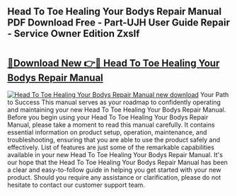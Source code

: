 ## Head To Toe Healing Your Bodys Repair Manual PDF Download Free - Part-UJH User Guide Repair - Service Owner Edition Zxslf

# <h2><a href="http://bc17909.oget.top/?id=Head+To+Toe+Healing+Your+Bodys+Repair+Manual">🔗Download New 👉🔴 Head To Toe Healing Your Bodys Repair Manual</a></h2>

[![Head To Toe Healing Your Bodys Repair Manual new download](https://i.imgur.com/5g1atiW.png)](http://bc17909.oget.top/?id=Head+To+Toe+Healing+Your+Bodys+Repair+Manual)
Your Path to Success This manual serves as your roadmap to confidently operating and maintaining your new Head To Toe Healing Your Bodys Repair Manual. Before you begin using your Head To Toe Healing Your Bodys Repair Manual, please take a moment to read this manual carefully. It contains essential information on product setup, operation, maintenance, and troubleshooting, ensuring that you are able to use the product safely and effectively. List of features are just some of the remarkable capabilities available in your new Head To Toe Healing Your Bodys Repair Manual. It's our hope that the Head To Toe Healing Your Bodys Repair Manual has been a clear and easy-to-follow guide in helping you get started with your new product. Should you require any assistance or clarification, please do not hesitate to contact our customer support team.
